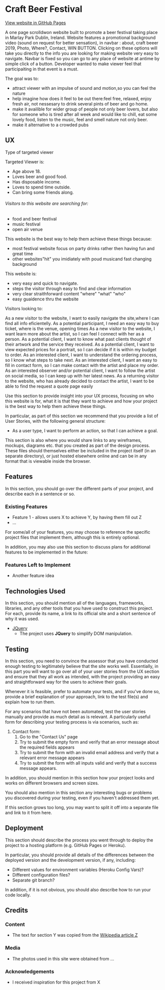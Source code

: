 
# Craft Beer Festival
[View website in GitHub Pages](https://github.com/tomciosegal/craft-beer-festival)

A one page scrolldwon website built to promote a beer festival taking place in Marlay Park Dublin, Ireland.
Website features a promotional background video (sound on request for better sensation), in navbar :
about, craft beeer 2019, Photo, Where?, Contact, WIN BUTTON. Clicking on these options will take you directly
to the info you are looking for making website very easy to navigate. Navbar is fixed so you can go to any
place of website at antime by simple click of a button.
Developer wanted to make viewer feel that participaiting in that event is a must.  

The goal was to:
- attract viewer with an impulse of sound and motion,so you can feel the nature
- help imagine how does it feel to be out there:feel free, relaxed, enjoy fresh air,
not nessesary to drink several pints of beer and go home. 
- make it availible for wider group of people not only beer lovers, but also for someone 
who is tired after all week and would like to chill, eat some 
lovely food, listen to the music, feel and smell nature not only beer.
- make it alternative to a crowded pubs


## UX
Type of targeted viewer

Targeted Viewer is:
- Age above 18.
- Loves beer and good food.
- Has disposable income.
- Loves to spend time outside.
- Can bring some friends along.


###### Visitors to this website are searching for:
- food and beer festival
- music festival
- open air venue


This website is the best way to help them achieve these things because:

- most festival website focus on party drinks rather then having fun and great time
- other websites"hit" you imidiately with poud musicand fast changing background

This website is:
- very easy and quick to navigate.
- steps the visitor through easy to find and clear information
- very clear straithforward content "where" "what" "who"
- easy guaidence thru the website


Visitors looking to:

As a new visitor to the website, I want to easily navigate the site,where I can find all info eficientelly.
As a potential participant, I need an easy way to buy ticket, where is the venue, opening times
As a new visitor to the website, I want learn more about the artist, so I can feel I connect with her as a person.
As a potential client, I want to know what past clients thought of their artwork and the service they received.
As a potential client, I want to view expected prices for a portrait, so I can decide if it is within my budget to order.
As an interested client, I want to understand the ordering process, so I know what steps to take next.
As an interested client, I want an easy to fill in contact form, so I can make contact with the artist and place my order.
As an interested observer and/or potential client, I want to follow the artist on social media, so I can keep up with her latest news.
As a returning visitor to the website, who has already decided to contact the artist, I want to be able to find the request a quote page easily
 
Use this section to provide insight into your UX process, focusing on who this website is for, what it is that they want to achieve and how your project is the best way to help them achieve these things.

In particular, as part of this section we recommend that you provide a list of User Stories, with the following general structure:
- As a user type, I want to perform an action, so that I can achieve a goal.

This section is also where you would share links to any wireframes, mockups, diagrams etc. that you created as part of the design process. These files should themselves either be included in the project itself (in an separate directory), or just hosted elsewhere online and can be in any format that is viewable inside the browser.

## Features

In this section, you should go over the different parts of your project, and describe each in a sentence or so.
 
### Existing Features
- Feature 1 - allows users X to achieve Y, by having them fill out Z
- ...

For some/all of your features, you may choose to reference the specific project files that implement them, although this is entirely optional.

In addition, you may also use this section to discuss plans for additional features to be implemented in the future:

### Features Left to Implement
- Another feature idea

## Technologies Used

In this section, you should mention all of the languages, frameworks, libraries, and any other tools that you have used to construct this project. For each, provide its name, a link to its official site and a short sentence of why it was used.

- [JQuery](https://jquery.com)
    - The project uses **JQuery** to simplify DOM manipulation.


## Testing

In this section, you need to convince the assessor that you have conducted enough testing to legitimately believe that the site works well. Essentially, in this part you will want to go over all of your user stories from the UX section and ensure that they all work as intended, with the project providing an easy and straightforward way for the users to achieve their goals.

Whenever it is feasible, prefer to automate your tests, and if you've done so, provide a brief explanation of your approach, link to the test file(s) and explain how to run them.

For any scenarios that have not been automated, test the user stories manually and provide as much detail as is relevant. A particularly useful form for describing your testing process is via scenarios, such as:

1. Contact form:
    1. Go to the "Contact Us" page
    2. Try to submit the empty form and verify that an error message about the required fields appears
    3. Try to submit the form with an invalid email address and verify that a relevant error message appears
    4. Try to submit the form with all inputs valid and verify that a success message appears.

In addition, you should mention in this section how your project looks and works on different browsers and screen sizes.

You should also mention in this section any interesting bugs or problems you discovered during your testing, even if you haven't addressed them yet.

If this section grows too long, you may want to split it off into a separate file and link to it from here.

## Deployment

This section should describe the process you went through to deploy the project to a hosting platform (e.g. GitHub Pages or Heroku).

In particular, you should provide all details of the differences between the deployed version and the development version, if any, including:
- Different values for environment variables (Heroku Config Vars)?
- Different configuration files?
- Separate git branch?

In addition, if it is not obvious, you should also describe how to run your code locally.


## Credits

### Content
- The text for section Y was copied from the [Wikipedia article Z](https://en.wikipedia.org/wiki/Z)

### Media
- The photos used in this site were obtained from ...

### Acknowledgements

- I received inspiration for this project from X